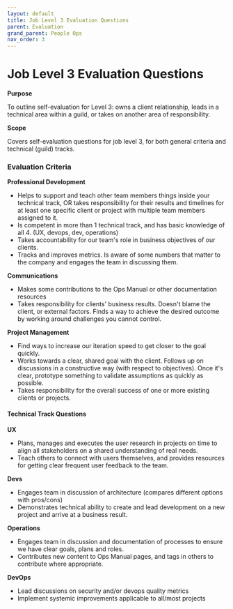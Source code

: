 ```yaml
---
layout: default
title: Job Level 3 Evaluation Questions
parent: Evaluation
grand_parent: People Ops
nav_order: 3
---
```


# Job Level 3 Evaluation Questions

**Purpose**

To outline self-evaluation for Level 3: owns a client relationship, leads in a technical area within a guild, or
takes on another area of responsibility.

**Scope**

Covers self-evaluation questions for job level 3, for both general criteria and technical (guild) tracks.

### Evaluation Criteria 

**Professional Development**

  - Helps to support and teach other team members things inside your
    technical track, OR takes responsibility for their results and
    timelines for at least one specific client or project with multiple
    team members assigned to it.
  - Is competent in more than 1 technical track, and has basic knowledge
    of all 4. (UX, devops, dev, operations)
  - Takes accountability for our team's role in business objectives of
    our clients.
  - Tracks and improves metrics. Is aware of some numbers that matter to
    the company and engages the team in discussing them.

**Communications**

  - Makes some contributions to the Ops Manual or other documentation
    resources
  - Takes responsibility for clients' business results. Doesn't blame
    the client, or external factors. Finds a way to achieve the desired
    outcome by working around challenges you cannot control.

**Project Management**

  - Find ways to increase our iteration speed to get closer to the goal
    quickly.
  - Works towards a clear, shared goal with the client. Follows up on
    discussions in a constructive way (with respect to objectives). Once
    it's clear, prototype something to validate assumptions as quickly
    as possible.
  - Takes responsibility for the overall success of one or more existing
    clients or projects.

#### Technical Track Questions

**UX**

  - Plans, manages and executes the user research in projects on time to
    align all stakeholders on a shared understanding of real needs.
  - Teach others to connect with users themselves, and provides
    resources for getting clear frequent user feedback to the team.

**Devs**

  - Engages team in discussion of architecture (compares different
    options with pros/cons)
  - Demonstrates technical ability to create and lead development on a
    new project and arrive at a business result.

**Operations**

  - Engages team in discussion and documentation of processes to ensure
    we have clear goals, plans and roles.
  - Contributes new content to Ops Manual pages, and tags in others to
    contribute where appropriate.

**DevOps**

  - Lead discussions on security and/or devops quality metrics
  - Implement systemic improvements applicable to all/most projects